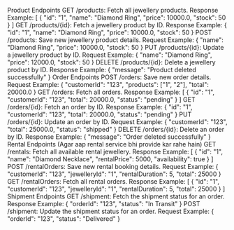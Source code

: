 
Product Endpoints
GET /products: Fetch all jewellery products.
Response Example:
[
{
"id": "1",
"name": "Diamond Ring",
"price": 10000.0,
"stock": 50
}
]
GET /products/{id}: Fetch a jewellery product by ID.
Response Example:
{
"id": "1",
"name": "Diamond Ring",
"price": 10000.0,
"stock": 50
}
POST /products: Save new jewellery product details.
Request Example:
{
"name": "Diamond Ring",
"price": 10000.0,
"stock": 50
}
PUT /products/{id}: Update a jewellery product by ID.
Request Example:
{
"name": "Diamond Ring",
"price": 12000.0,
"stock": 50
}
DELETE /products/{id}: Delete a jewellery product by ID.
Response Example:
{
"message": "Product deleted successfully"
}
Order Endpoints
POST /orders: Save new order details.
Request Example:
{
"customerId": "123",
"products": ["1", "2"],
"total": 20000.0
}
GET /orders: Fetch all orders.
Response Example:
[
{
"id": "1",
"customerId": "123",
"total": 20000.0,
"status": "pending"
}
]
GET /orders/{id}: Fetch an order by ID.
Response Example:
{
"id": "1",
"customerId": "123",
"total": 20000.0,
"status": "pending"
}
PUT /orders/{id}: Update an order by ID.
Request Example:
{
"customerId": "123",
"total": 25000.0,
"status": "shipped"
}
DELETE /orders/{id}: Delete an order by ID.
Response Example:
{
"message": "Order deleted successfully"
}
Rental Endpoints (Agar aap rental service bhi provide kar rahe hain)
GET /rentals: Fetch all available rental jewellery.
Response Example:
[
{
"id": "1",
"name": "Diamond Necklace",
"rentalPrice": 5000,
"availability": true
}
]
POST /rentalOrders: Save new rental booking details.
Request Example:
{
"customerId": "123",
"jewelleryId": "1",
"rentalDuration": 5,
"total": 25000
}
GET /rentalOrders: Fetch all rental orders.
Response Example:
[
{
"id": "1",
"customerId": "123",
"jewelleryId": "1",
"rentalDuration": 5,
"total": 25000
}
]
Shipment Endpoints
GET /shipment: Fetch the shipment status for an order.
Response Example:
{
"orderId": "123",
"status": "In Transit"
}
POST /shipment: Update the shipment status for an order.
Request Example:
{
"orderId": "123",
"status": "Delivered"
}